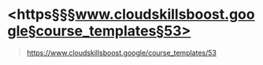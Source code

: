 
# <https§§§www.cloudskillsboost.google§course_templates§53>
> <https://www.cloudskillsboost.google/course_templates/53>
        
